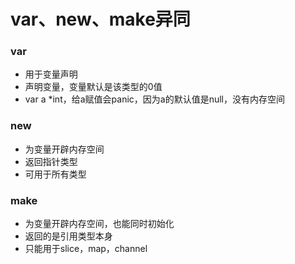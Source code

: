 # var、new、make异同

### var 

- 用于变量声明
- 声明变量，变量默认是该类型的0值
- var a *int，给a赋值会panic，因为a的默认值是null，没有内存空间

### new

- 为变量开辟内存空间
- 返回指针类型
- 可用于所有类型

### make

- 为变量开辟内存空间，也能同时初始化
- 返回的是引用类型本身
- 只能用于slice，map，channel